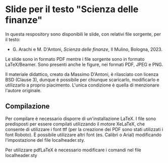 # Slide per il testo "Scienza delle finanze"

In questa respository sono disponibili le slide, con relativi file sorgente, per il testo:

* G. Arachi e M. D'Antoni, *Scienza delle finanze*, Il Mulino, Bologna, 2023. 

Le slide sono in formato PDF mentre i file sorgente sono in formato LaTeX/Beamer. Sono presenti anche le figure, nei formati PDF, JPEG e PNG.

Il materiale didattico, creato da Massimo D'Antoni, è rilasciato con licenza BSD (Clause 3), dunque è possibile per chiunque scaricarlo, modificarlo e utilizzarlo a proprio piacimento. L'unica condizione è quella di menzionare l'autore originale.

## Compilazione

Per compilare è necessario disporre di un'installazione LaTeX. I file sono predisposti per essere compilati utilizzando il motore XeLaTeX, che consente di utilizzare i font ttf (per la creazione dei PDF sono stati utilizzati i font Roboto). È possibile utilizzare altri font (es. Calibri o Arial) modificando l'impostazione del file localheader.sty.

Per utilizzare pdfLaTeX è necessario modificare i comandi nel file localheader.sty


